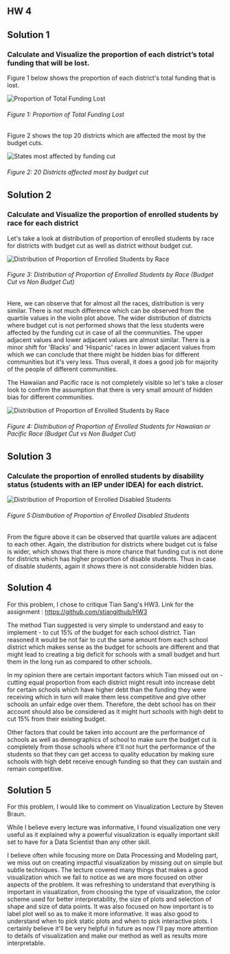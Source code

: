 ## HW 4

## Solution 1

### Calculate and Visualize the proportion of each district’s total funding that will be lost.

Figure 1 below shows the proportion of each district's total funding that is lost.

![Proportion of Total Funding Lost](Figures/sol1.png)
###### Figure 1: Proportion of Total Funding Lost

Figure 2 shows the top 20 districts which are affected the most by the budget cuts.

![States most affected by funding cut](Figures/sol12.png)
###### Figure 2: 20 Districts affected most by budget cut 

## Solution 2

### Calculate and Visualize the proportion of enrolled students by race for each district

Let's take a look at distribution of proportion of enrolled students by race for districts with budget cut as well as district without budget cut.

![Distribution of Proportion of Enrolled Students by Race](Figures/q2.png)
###### Figure 3: Distribution of Proportion of Enrolled Students by Race (Budget Cut vs Non Budget Cut)

Here, we can observe that for almost all the races, distribution is very similar. There is not much difference which can be observed from the quartile values in the violin plot above. The wider distribution of districts where budget cut is not performed shows that the less students were affected by the funding cut in case of all the communities. The upper adjacent values and lower adjacent values are almost similar. There is a minor shift for 'Blacks' and 'Hispanic' races in lower adjacent values from which we can conclude that there might be hidden bias for different communities but it's very less. Thus overall, it does a good job for majority of the people of different communities.

The Hawaiian and Pacific race is not completely visible so let's take a closer look to confirm the assumption that there is very small amount of hidden bias for different communities.


![Distribution of Proportion of Enrolled Students by Race](Figures/q21.png) 
###### Figure 4: Distribution of Proportion of Enrolled Students for Hawaiian or Pacific Race  (Budget Cut vs Non Budget Cut)


## Solution 3

### Calculate the proportion of enrolled students by disability status (students with an IEP under IDEA) for each district.

![Distribution of Proportion of Enrolled Disabled Students](Figures/q3.png)
###### Figure 5:Distribution of Proportion of Enrolled Disabled Students

From the figure above it can be observed that quartile values are adjacent to each other. Again, the distribution for districts where budget cut is false is wider, which shows that there is more chance that funding cut is not done for districts which has higher proportion of disable students.
Thus in case of disable students, again it shows there is not considerable hidden bias.


## Solution 4

For this problem, I chose to critique Tian Sang's HW3.  Link for the assignment : https://github.com/stiangithub/HW3

The method Tian suggested is very simple to understand and easy to implement - to cut 15% of the budget for each school district. Tian reasoned it would be not fair to cut the same amount from each school district which makes sense as the budget for schools are different and that might lead to creating a big deficit for schools with a small budget and hurt them in the long run as compared to other schools.

In my opinion there are certain important factors which Tian missed out on - cutting equal proportion from each district might result into increase debt for certain schools which have higher debt than the funding they were receiving which in turn will make them less competitive and give other schools an unfair edge over them. Therefore, the debt school has on their account should also be considered as it might hurt schools with high debt to cut 15% from their existing budget. 

Other factors that could be taken into account are the performance of schools as well as demographics of school to make sure the budget cut is completely from those schools where it'll not hurt the performance of the students so that they can get access to quality education by making sure schools with high debt receive enough funding so that they can sustain and remain competitive.


## Solution 5

For this problem, I would like to comment on Visualization Lecture by Steven Braun. 

While I believe every lecture was informative, I found visualization one very useful as it explained why a powerful visualization is equally important skill set to have for a Data Scientist than any other skill. 

I believe often while focusing more on Data Processing and Modeling part, we miss out on creating impactful visualization by missing out on simple but subtle techniques. The lecture covered many things that makes a good visualization which we fail to notice as we are more focused on other aspects of the problem. It was refreshing to understand that everything is important in visualization, from choosing the type of visualization, the color scheme used for better interpretability, the size of plots and selection of shape and size of data points. It was also focused on how important is to label plot well so as to make it more informative.
It was also good to understand when to pick static plots and when to pick interactive plots.  I certainly believe it'll be very helpful in future as now I'll pay more attention to details of visualization and make our method as well as results more interpretable.
